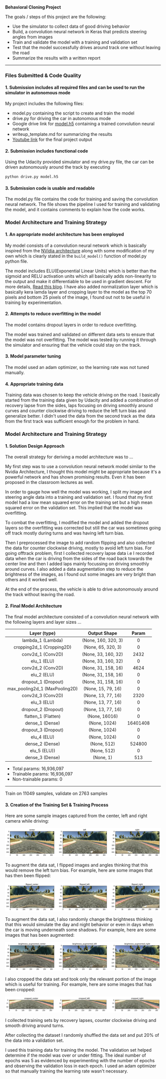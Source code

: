 **Behavioral Cloning Project**

The goals / steps of this project are the following:
* Use the simulator to collect data of good driving behavior
* Build, a convolution neural network in Keras that predicts steering angles from images
* Train and validate the model with a training and validation set
* Test that the model successfully drives around track one without leaving the road
* Summarize the results with a written report


[//]: # (Image References)

[image1]: ./output_images/normal.png "Normal Images"
[image2]: ./output_images/brightness.png "Brightness modification"
[image3]: ./output_images/cropped.png "Cropped Image"
[image4]: ./output_images/flipped.png "Flipped Image"

---
### Files Submitted & Code Quality

#### 1. Submission includes all required files and can be used to run the simulator in autonomous mode

My project includes the following files:
* model.py containing the script to create and train the model
* drive.py for driving the car in autonomous mode
* Google drive link for [model.h5](https://drive.google.com/file/d/1lkTPwXSUXxYkGdmPDBWnBDOP-DErxndA/view?usp=sharing) containing a trained convolution neural network
* writeup_template.md for summarizing the results
* [Youtube link](https://youtu.be/c3pN45nM5yY) for the final project output

#### 2. Submission includes functional code
Using the Udacity provided simulator and my drive.py file, the car can be driven autonomously around the track by executing
```sh
python drive.py model.h5
```

#### 3. Submission code is usable and readable

The model.py file contains the code for training and saving the convolution neural network. The file shows the pipeline I used for training and validating the model, and it contains comments to explain how the code works.

### Model Architecture and Training Strategy

#### 1. An appropriate model architecture has been employed

My model consists of a convolution neural network which is basically inspired from the [NVidia architecture](http://images.nvidia.com/content/tegra/automotive/images/2016/solutions/pdf/end-to-end-dl-using-px.pdf) along with some modification of my own which is clearly stated in the `build_model()` function of model.py python file.

The model includes ELU(Exponential Linear Units) which is better than the sigmoid and RELU activation units which all basically adds non-linearity to the output and make it differentiable to be used in gradient descent. For more details, [Read this blog](http://saikatbasak.in/sigmoid-vs-relu-vs-elu/). I have also added normalization layer which is basically kera lamda layer and cropping layer to the model as the top 70 pixels and bottom 25 pixels of the image, I found out not to be useful in training by experimentation.

#### 2. Attempts to reduce overfitting in the model

The model contains dropout layers in order to reduce overfitting.

The model was trained and validated on different data sets to ensure that the model was not overfitting. The model was tested by running it through the simulator and ensuring that the vehicle could stay on the track.

#### 3. Model parameter tuning

The model used an adam optimizer, so the learning rate was not tuned manually.

#### 4. Appropriate training data

Training data was chosen to keep the vehicle driving on the road. I basically started from the training data given by Udacity and added a combination of recovery lapse from the sides, laps focusing on driving smoothly around curves and counter clockwise driving to reduce the left turn bias and generalize better. I didn't used the data from the second track as the data from the first track was sufficient enough for the problem in hand.

### Model Architecture and Training Strategy

#### 1. Solution Design Approach

The overall strategy for deriving a model architecture was to ...

My first step was to use a convolution neural network model similar to the Nvidia Architecture, I thought this model might be appropriate because it's a powerful network and has shown promising results. Even it has been proposed in the classroom lectures as well.

In order to gauge how well the model was working, I split my image and steering angle data into a training and validation set. I found that my first model had a low mean squared error on the training set but a high mean squared error on the validation set. This implied that the model was overfitting.

To combat the overfitting, I modified the model and added the dropout layers so the overfitting was corrected but still the car was sometimes going off track mostly during turns and was having left turn bias.

Then I preprocessed the image to add random flipping and also collected the data for counter clockwise driving, mostly to avoid left turn bias. For going offtrack problem, first I collected recovery lapse data i.e I recorded data when the car is driving from the sides of the road back towards the center line and then I added laps mainly focussing on driving smoothly around curves. I also added a data augmentation step to reduce the brightness of the images, as I found out some images are very bright than others and it worked well.

At the end of the process, the vehicle is able to drive autonomously around the track without leaving the road.

#### 2. Final Model Architecture

The final model architecture consisted of a convolution neural network with the following layers and layer sizes ...

| Layer (type)         | Output Shape   | Param |
|:-------------:|:-------------:|:-------------:|
| lambda_1 (Lambda)      | (None, 160, 320, 3)        | 0 |
| cropping2d_1 (Cropping2D)      | (None, 65, 320, 3)      | 0 |
| conv2d_1 (Conv2D)     | (None, 33, 160, 32)      | 2432 |
| elu_1 (ELU)      | (None, 33, 160, 32)       | 0 |
| conv2d_2 (Conv2D)      | (None, 31, 158, 16)       | 4624 |
| elu_2 (ELU)      | (None, 31, 158, 16)       | 0 |
| dropout_1 (Dropout)      | (None, 31, 158, 16)      | 0 |
| max_pooling2d_1 (MaxPooling2D)      | (None, 15, 79, 16)      | 0 |
| conv2d_3 (Conv2D)      | (None, 13, 77, 16)       | 2320 |
| elu_3 (ELU)      | (None, 13, 77, 16)       | 0 |
| dropout_2 (Dropout)      | (None, 13, 77, 16)         | 0 |
| flatten_1 (Flatten)      | (None, 16016)       | 0 |
| dense_1 (Dense)      | (None, 1024)        | 16401408 |
| dropout_3 (Dropout)      | (None, 1024)       | 0 |
| elu_4 (ELU)      | (None, 1024)       | 0 |
| dense_2 (Dense)      | (None, 512)       | 524800 |
| elu_5 (ELU))      | (None, 512)       | 0 |
| dense_3 (Dense)      | (None, 1)       | 513 |

* Total params: 16,936,097
* Trainable params: 16,936,097
* Non-trainable params: 0
_________________________________________________________________
Train on 11049 samples, validate on 2763 samples



#### 3. Creation of the Training Set & Training Process

Here are some sample images captured from the center, left and right camera while driving:

![alt text][image1]

To augment the data sat, I flipped images and angles thinking that this would remove the left turn bias. For example, here are some images that has then been flipped:

![alt text][image4]

To augment the data sat, I also randomly change the brightness thinking that this would simulate the day and night behavior or even in days when the car is moving underneath some shadows. For example, here are some images that has been augmented:

![alt text][image2]

I also cropped the data set and took only the relevant portion of the image which is useful for training. For example, here are some images that has been cropped:

![alt text][image3]

I collected training sets by recovery lapses, counter clockwise driving and smooth driving around turns.

After collecting the dataset I randomly shuffled the data set and put 20% of the data into a validation set.

I used this training data for training the model. The validation set helped determine if the model was over or under fitting. The ideal number of epochs was 5 as evidenced by experimenting with the number of epochs and observing the validation loss in each epoch. I used an adam optimizer so that manually training the learning rate wasn't necessary.
